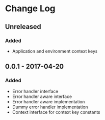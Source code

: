 # Change Log


## Unreleased

### Added

- Application and environment context keys


## 0.0.1 - 2017-04-20

### Added

- Error handler interface
- Error handler aware interface
- Error handler aware implementation
- Dummy error handler implementation
- Context interface for context key constants
